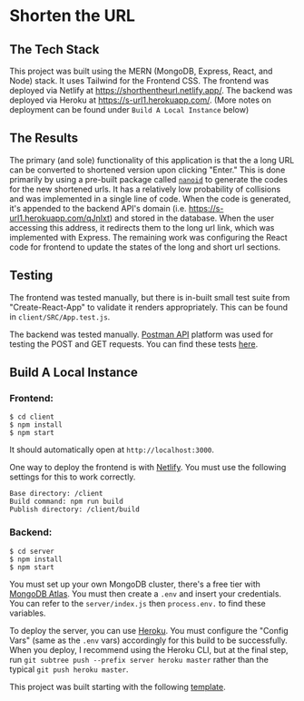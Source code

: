 # Shorten the URL
## The Tech Stack

This project was built using the MERN (MongoDB, Express, React, and Node) stack.
It uses Tailwind for the Frontend CSS. The frontend was deployed via Netlify at
https://shorthentheurl.netlify.app/. The backend was deployed via Heroku at
https://s-url1.herokuapp.com/. (More notes on deployment can be found under `Build A Local Instance` below)

## The Results
The primary (and sole) functionality of this application is that the a long URL can be converted to 
shortened version upon clicking "Enter." This is done primarily by using a pre-built package
called [`nanoid`](https://github.com/ai/nanoid/) to generate the codes for 
the new shortened urls. It has a relatively low probability of collisions and
was implemented in a single line of code. When the code is generated, it's appended
to the backend API's domain (i.e. https://s-url1.herokuapp.com/qJnIxt) and stored
in the database. When the user accessing this address, it redirects them to the 
long url link, which was implemented with Express. The remaining work was configuring
the React code for frontend to update the states of the long and short url sections.

## Testing
The frontend was tested manually, but there is in-built small test suite from "Create-React-App"
to validate it renders appropriately. This can be found in `client/SRC/App.test.js`.

The backend was tested manually. [Postman API](https://www.postman.com/) platform was used
for testing the POST and GET requests. You can find these tests [here](https://www.getpostman.com/collections/fbe0d5a07581c4e087d1).

## Build A Local Instance
### Frontend:
```
$ cd client
$ npm install
$ npm start
```
It should automatically open at `http://localhost:3000`.

One way to deploy the frontend is with [Netlify](https://www.netlify.com/).
You must use the following settings for this to work correctly.
```
Base directory: /client
Build command: npm run build
Publish directory: /client/build
```

### Backend:
```
$ cd server
$ npm install
$ npm start
```
You must set up your own MongoDB cluster, there's a free tier with
[MongoDB Atlas](https://www.mongodb.com/atlas). You must then create
a `.env` and insert your credentials. You can refer to the `server/index.js`
then `process.env.` to find these variables.

To deploy the server, you can use [Heroku](https://www.heroku.com/). You must
configure the "Config Vars" (same as the `.env` vars) accordingly for this build 
to be successfully. When you deploy, I recommend using the Heroku CLI, but at the
final step, run `git subtree push --prefix server heroku master` rather than 
the typical `git push heroku master`.

This project was built starting with the following [template](https://github.com/brandonv98/MERN-Stack-Template).
